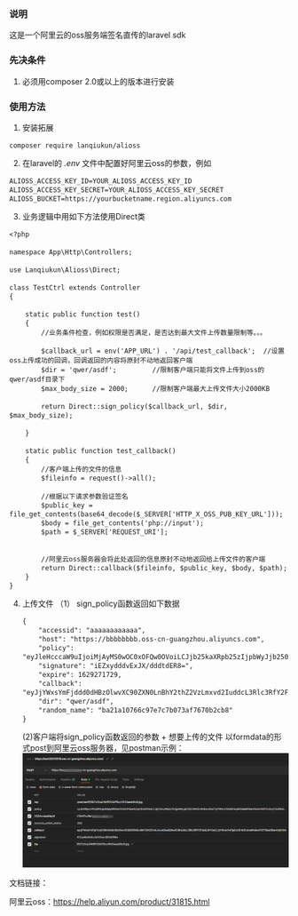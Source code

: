 ### 说明
这是一个阿里云的oss服务端签名直传的laravel sdk

### 先决条件

1. 必须用composer 2.0或以上的版本进行安装

### 使用方法

1. 安装拓展
```
composer require lanqiukun/alioss
```

2. 在laravel的 *.env* 文件中配置好阿里云oss的参数，例如
```
ALIOSS_ACCESS_KEY_ID=YOUR_ALIOSS_ACCESS_KEY_ID
ALIOSS_ACCESS_KEY_SECRET=YOUR_ALIOSS_ACCESS_KEY_SECRET
ALIOSS_BUCKET=https://yourbucketname.region.aliyuncs.com
```

3. 业务逻辑中用如下方法使用Direct类
```
<?php

namespace App\Http\Controllers;

use Lanqiukun\Alioss\Direct;

class TestCtrl extends Controller
{

    static public function test()
    {
        //业务条件检查，例如权限是否满足，是否达到最大文件上传数量限制等。。。

        $callback_url = env('APP_URL') . '/api/test_callback';  //设置oss上传成功的回调，回调返回的内容将原封不动地返回客户端
        $dir = 'qwer/asdf';         //限制客户端只能将文件上传到oss的qwer/asdf目录下
        $max_body_size = 2000;      //限制客户端最大上传文件大小2000KB

        return Direct::sign_policy($callback_url, $dir, $max_body_size);

    }

    static public function test_callback()
    {
        //客户端上传的文件的信息
        $fileinfo = request()->all();

        //根据以下请求参数验证签名
        $public_key = file_get_contents(base64_decode($_SERVER['HTTP_X_OSS_PUB_KEY_URL']));
        $body = file_get_contents('php://input');
        $path = $_SERVER['REQUEST_URI'];


        //阿里云oss服务器会将此处返回的信息原封不动地返回给上传文件的客户端
        return Direct::callback($fileinfo, $public_key, $body, $path);
    }
}
```

4. 上传文件
  （1） sign_policy函数返回如下数据
    ```
    {
        "accessid": "aaaaaaaaaaaa",
        "host": "https://bbbbbbbb.oss-cn-guangzhou.aliyuncs.com",
        "policy": "eyJleHcccaW9uIjoiMjAyMS0wOC0xOFQw0OVoiLCJjb25kaXRpb25zIjpbWyJjb250ZW50LWxlbmd0aC1yYW5nZSIsMCwyMDQ4MDAwXSxbInN0YXJ0cy13aXRoIiwiJGtleSIsInF3ZXJcL2FzZGYiXV19",
        "signature": "iEZxydddvExJX/dddtdER8=",
        "expire": 1629271729,
        "callback": "eyJjYWxsYmFjddd0dHBzOlwvXC90ZXN0LnBhY2thZ2VzLmxvd2IuddcL3Rlc3RfY2FsbGJhY2siLCJjYWxsYmFja0JvZHkiOiJmaWxlbmFtZT0ke29iamVjdH0mc2l6ZT0ke3NpemV9Jm1pbWVUeXBlPSR7bWdmhlaWccltYWdlSW5mby5oZWlnaHR9JndpZHRoPSR7aW1hZ2VJbmZvLndpZHRofSIsImNhbGxiYWNrQm9keVR5cGUiOiJhcHBsaWNhdGlvblwveC13d3ctZm9ybS11cmxlbmNvZGVkIn0=",
        "dir": "qwer/asdf",
        "random_name": "ba21a10766c97e7c7b073af7670b2cb8"
    }
    ```
    (2)客户端将sign_policy函数返回的参数 + 想要上传的文件 以formdata的形式post到阿里云oss服务器，见postman示例：
![postman - demo](https://github.com/lanqiukun/alioss/blob/main/postman_demo.png?raw=true)

文档链接：

阿里云oss：https://help.aliyun.com/product/31815.html


